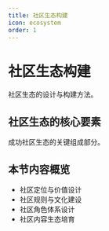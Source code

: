 ```yaml
---
title: 社区生态构建
icon: ecosystem
order: 1
---
```


# 社区生态构建

社区生态的设计与构建方法。

## 社区生态的核心要素

成功社区生态的关键组成部分。

## 本节内容概览

- 社区定位与价值设计
- 社区规则与文化建设
- 社区角色体系设计
- 社区内容生态培育

